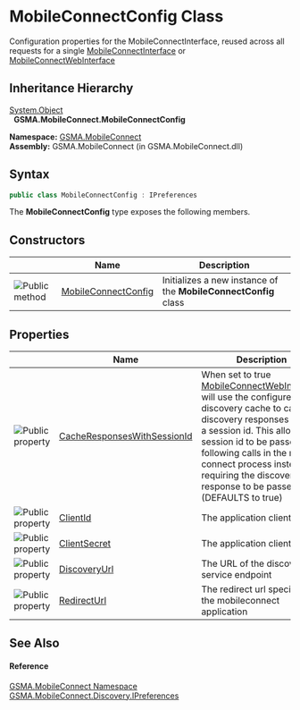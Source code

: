 MobileConnectConfig Class
=========================
Configuration properties for the MobileConnectInterface, reused across all requests for a single [MobileConnectInterface][1] or [MobileConnectWebInterface][2]


Inheritance Hierarchy
---------------------
[System.Object][3]  
  **GSMA.MobileConnect.MobileConnectConfig**  

**Namespace:** [GSMA.MobileConnect][4]  
**Assembly:** GSMA.MobileConnect (in GSMA.MobileConnect.dll)

Syntax
------

```csharp
public class MobileConnectConfig : IPreferences
```

The **MobileConnectConfig** type exposes the following members.


Constructors
------------

                 | Name                     | Description                                                     
---------------- | ------------------------ | --------------------------------------------------------------- 
![Public method] | [MobileConnectConfig][5] | Initializes a new instance of the **MobileConnectConfig** class 


Properties
----------

                   | Name                             | Description                                                                                                                                                                                                                                                                                                      
------------------ | -------------------------------- | ---------------------------------------------------------------------------------------------------------------------------------------------------------------------------------------------------------------------------------------------------------------------------------------------------------------- 
![Public property] | [CacheResponsesWithSessionId][6] | When set to true [MobileConnectWebInterface][2] will use the configured discovery cache to cache discovery responses against a session id. This allows the session id to be passed to following calls in the mobile connect process instead of requiring the discovery response to be passed. (DEFAULTS to true) 
![Public property] | [ClientId][7]                    | The application client Id                                                                                                                                                                                                                                                                                        
![Public property] | [ClientSecret][8]                | The application client secret                                                                                                                                                                                                                                                                                    
![Public property] | [DiscoveryUrl][9]                | The URL of the discovery service endpoint                                                                                                                                                                                                                                                                        
![Public property] | [RedirectUrl][10]                | The redirect url specified for the mobileconnect application                                                                                                                                                                                                                                                     


See Also
--------

#### Reference
[GSMA.MobileConnect Namespace][4]  
[GSMA.MobileConnect.Discovery.IPreferences][11]  

[1]: ../MobileConnectInterface/README.md
[2]: ../MobileConnectWebInterface/README.md
[3]: http://msdn.microsoft.com/en-us/library/e5kfa45b
[4]: ../README.md
[5]: _ctor.md
[6]: CacheResponsesWithSessionId.md
[7]: ClientId.md
[8]: ClientSecret.md
[9]: DiscoveryUrl.md
[10]: RedirectUrl.md
[11]: ../../GSMA.MobileConnect.Discovery/IPreferences/README.md
[12]: ../../_icons/Help.png
[Public method]: ../../_icons/pubmethod.gif "Public method"
[Public property]: ../../_icons/pubproperty.gif "Public property"